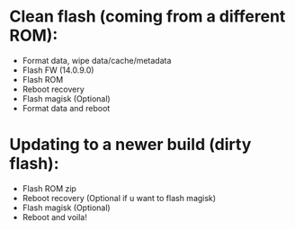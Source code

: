 # Clean flash (coming from a different ROM):
- Format data, wipe data/cache/metadata
- Flash FW (14.0.9.0)
- Flash ROM
- Reboot recovery
- Flash magisk (Optional)
- Format data and reboot

# Updating to a newer build (dirty flash):
- Flash ROM zip
- Reboot recovery (Optional if u want to flash magisk)
- Flash magisk (Optional)
- Reboot and voila!
